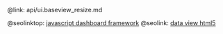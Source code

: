 @link: api/ui.baseview_resize.md

@seolinktop: [javascript dashboard framework](https://webix.com)
@seolink: [data view html5](https://webix.com/widget/dataview/)